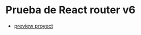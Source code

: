 # Prueba de React router v6

- [preview proyect](https://main--monumental-marigold-a892b6.netlify.app/contacto)

